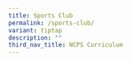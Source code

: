 ```yaml
---
title: Sports Club
permalink: /sports-club/
variant: tiptap
description: ""
third_nav_title: NCPS Curriculum
---
```

<p></p>